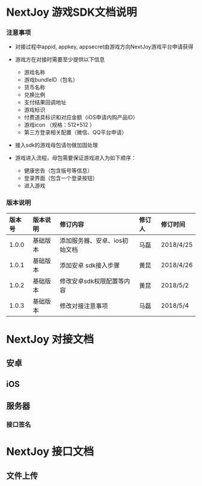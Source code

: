# NextJoy 游戏SDK文档说明

### 注意事项

- 对接过程中appid, appkey, appsecret由游戏方向NextJoy游戏平台申请获得
- 游戏方在对接时需要至少提供以下信息
    - 游戏名称
    - 游戏bundleID（包名）
    - 货币名称
    - 兑换比例
    - 支付结果回调地址
    - 游戏标识
    - 付费道具标识和对应金额（iOS申请内购产品ID）
    - 游戏icon （规格：512*512 ）
    - 第三方登录相关配置（微信、QQ平台申请）

- 接入sdk的游戏母包请勿做加固处理
- 游戏进入流程，母包需要保证游戏进入为如下顺序：
    - 健康忠告（包含版号等信息）
    - 登录界面（包含一个登录按钮）
    - 进入游戏

### 版本说明
| 版本号 | 版本说明 | 修订内容 | 修订人 | 修订时间 |
| :--- | :--- | :--- | :--- | :--- |
| 1.0.0 | 基础版本 | 添加服务器、安卓、ios初始文档 | 马磊 | 2018/4/25 |
| 1.0.1 | 基础版本 | 添加安卓 sdk接入步骤 | 黄昆 | 2018/4/26 |
| 1.0.2 | 基础版本 | 修改安卓sdk权限配置等内容 | 黄昆 | 2018/5/2 |
| 1.0.3 | 基础版本 | 修改对接注意事项 | 马磊 | 2018/5/4 |
# NextJoy 对接文档

## 安卓

## iOS

## 服务器

### 接口签名

# NextJoy 接口文档

## 文件上传